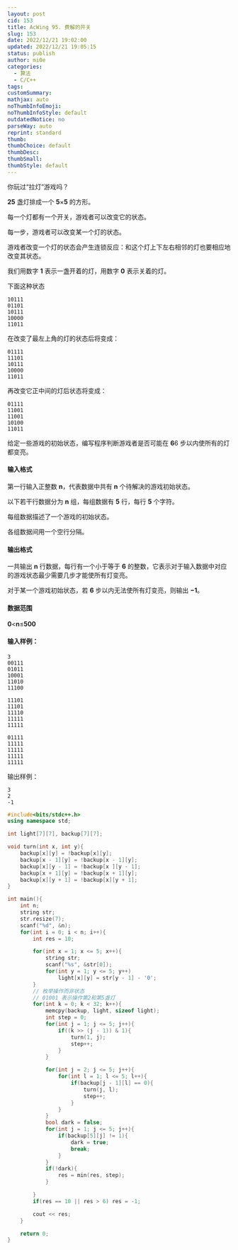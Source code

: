 ```yaml
---
layout: post
cid: 153
title: AcWing 95. 费解的开关
slug: 153
date: 2022/12/21 19:02:00
updated: 2022/12/21 19:05:15
status: publish
author: mi0e
categories: 
  - 算法
  - C/C++
tags: 
customSummary: 
mathjax: auto
noThumbInfoEmoji: 
noThumbInfoStyle: default
outdatedNotice: no
parseWay: auto
reprint: standard
thumb: 
thumbChoice: default
thumbDesc: 
thumbSmall: 
thumbStyle: default
---
```



你玩过“拉灯”游戏吗？

**25** 盏灯排成一个 **5**×**5** 的方形。

每一个灯都有一个开关，游戏者可以改变它的状态。

每一步，游戏者可以改变某一个灯的状态。

游戏者改变一个灯的状态会产生连锁反应：和这个灯上下左右相邻的灯也要相应地改变其状态。

我们用数字 **1** 表示一盏开着的灯，用数字 **0** 表示关着的灯。

下面这种状态

```
10111
01101
10111
10000
11011
```

在改变了最左上角的灯的状态后将变成：

```
01111
11101
10111
10000
11011
```

再改变它正中间的灯后状态将变成：

```
01111
11001
11001
10100
11011
```

给定一些游戏的初始状态，编写程序判断游戏者是否可能在 **6**6 步以内使所有的灯都变亮。

#### 输入格式

第一行输入正整数 **n**，代表数据中共有 **n** 个待解决的游戏初始状态。

以下若干行数据分为 **n** 组，每组数据有 **5** 行，每行 **5** 个字符。

每组数据描述了一个游戏的初始状态。

各组数据间用一个空行分隔。

#### 输出格式

一共输出 **n** 行数据，每行有一个小于等于 **6** 的整数，它表示对于输入数据中对应的游戏状态最少需要几步才能使所有灯变亮。

对于某一个游戏初始状态，若 **6** 步以内无法使所有灯变亮，则输出 **−1**。

#### 数据范围

**0**<**n**≤**500**

#### 输入样例：

```
3
00111
01011
10001
11010
11100

11101
11101
11110
11111
11111

01111
11111
11111
11111
11111
```

输出样例：

```
3
2
-1
```

```cpp
#include<bits/stdc++.h>
using namespace std;

int light[7][7], backup[7][7];

void turn(int x, int y){
	backup[x][y] = !backup[x][y];
	backup[x - 1][y] = !backup[x - 1][y];
	backup[x][y - 1] = !backup[x ][y - 1];
	backup[x + 1][y] = !backup[x + 1][y];
	backup[x][y + 1] = !backup[x][y + 1];
}

int main(){
	int n;
	string str;
	str.resize(7);
	scanf("%d", &n);
	for(int i = 0; i < n; i++){
		int res = 10;

		for(int x = 1; x <= 5; x++){
			string str;
			scanf("%s", &str[0]);
			for(int y = 1; y <= 5; y++)
				light[x][y] = str[y - 1] - '0';
		}
		// 枚举操作而非状态
		// 01001 表示操作第2和第5盏灯
		for(int k = 0; k < 32; k++){
			memcpy(backup, light, sizeof light);
			int step = 0;
			for(int j = 1; j <= 5; j++){
				if((k >> (j - 1)) & 1){
					turn(1, j);
					step++;
				}
			}

			for(int j = 2; j <= 5; j++){
				for(int l = 1; l <= 5; l++){
					if(backup[j - 1][l] == 0){
						turn(j, l);
						step++;
					}
				}
			}
			bool dark = false;
			for(int j = 1; j <= 5; j++){
				if(backup[5][j] != 1){
					dark = true;
					break;
				}
			}
			if(!dark){
				res = min(res, step);
			}

		}
		if(res == 10 || res > 6) res = -1;

		cout << res;
	}

	return 0;
}
```
